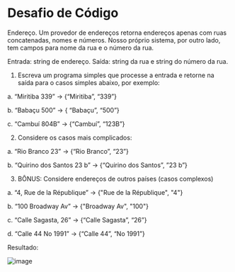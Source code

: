 # Desafio de Código

Endereço.
Um provedor de endereços retorna endereços apenas com ruas concatenadas, nomes e números. 
Nosso próprio sistema, por outro lado, tem campos para nome da rua e o número da rua.

Entrada: string de endereço.
Saída: string da rua e string do número da rua.

1. Escreva um programa simples que processe a entrada e retorne na saída para o casos simples abaixo, por exemplo:

a. “Miritiba 339” -> {“Miritiba”, “339”}

b. “Babaçu 500” -> { “Babaçu”, “500”}

c. “Cambuí 804B” -> {“Cambuí”, “123B”}

2. Considere os casos mais complicados:

a. “Rio Branco 23” -> {“Rio Branco”, “23”}

b. “Quirino dos Santos 23 b” -> {“Quirino dos Santos”, ”23 b”}

3. BÔNUS: Considere endereços de outros países (casos complexos)

a. “4, Rue de la République” -> {"Rue de la République", "4"}

b. “100 Broadway Av” -> {"Broadway Av", "100"}

c. “Calle Sagasta, 26” -> {“Calle Sagasta”, “26”}

d. “Calle 44 No 1991” -> {“Calle 44”, “No 1991”}

Resultado:

![image](https://user-images.githubusercontent.com/121987433/210677506-781a19c9-2f9d-4220-a743-10e8816d762d.png)
